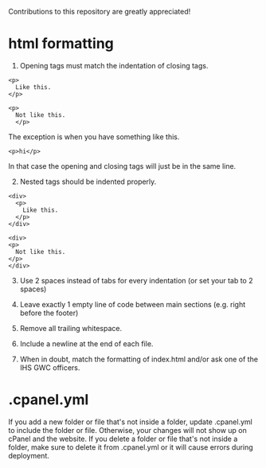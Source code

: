 Contributions to this repository are greatly appreciated!

# html formatting
1. Opening tags must match the indentation of closing tags. 
```
<p>
  Like this.
</p>

<p>
  Not like this.
  </p>
```
  The exception is when you have something like this.

`<p>hi</p>`

  In that case the opening and closing tags will just be in the same line.

2. Nested tags should be indented properly.
```
<div>
  <p>
    Like this.
  </p>
</div>

<div>
<p>
  Not like this.
</p>
</div>
```

3. Use 2 spaces instead of tabs for every indentation (or set your tab to 2 spaces)

4. Leave exactly 1 empty line of code between main sections (e.g. right before the footer)

5. Remove all trailing whitespace.

6. Include a newline at the end of each file.

7. When in doubt, match the formatting of index.html and/or ask one of the IHS GWC officers. 

# .cpanel.yml
If you add a new folder or file that's not inside a folder, update .cpanel.yml to include the folder or file. Otherwise, your changes will not show up on cPanel and the website. If you delete a folder or file that's not inside a folder, make sure to delete it from .cpanel.yml or it will cause errors during deployment.
